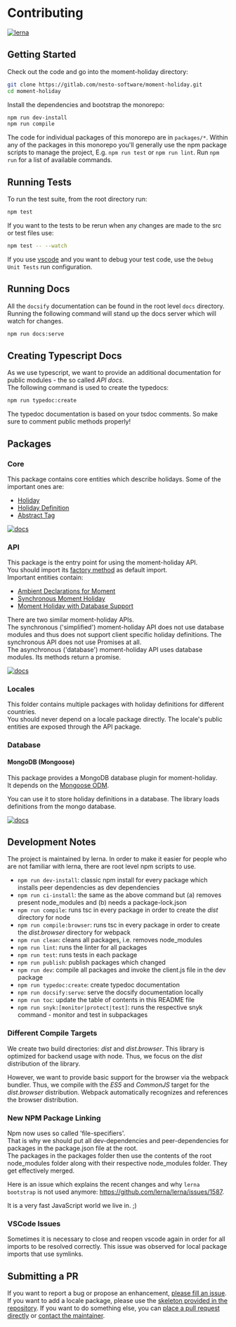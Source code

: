 # Contributing
[![lerna](https://img.shields.io/badge/maintained%20with-lerna-cc00ff.svg)](https://lernajs.io/)

## Getting Started

Check out the code and go into the moment-holiday directory:

```bash
git clone https://gitlab.com/nesto-software/moment-holiday.git
cd moment-holiday
```

Install the dependencies and bootstrap the monorepo:

```bash
npm run dev-install
npm run compile
```

The code for individual packages of this monorepo are in `packages/*`.
Within any of the packages in this monorepo you'll generally use the npm
package scripts to manage the project, E.g. `npm run test` or
`npm run lint`. Run `npm run` for a list of available commands.

## Running Tests

To run the test suite, from the root directory run:

```bash
npm test
```

If you want to the tests to be rerun when any changes are made to the src or test files use:

```bash
npm test -- --watch
```

If you use [vscode](https://code.visualstudio.com/) and you want to debug your test code, use the `Debug Unit Tests` run configuration.

## Running Docs

All the `docsify` documentation can be found in the root level `docs` directory. Running
the following command will stand up the docs server which will watch for
changes.

```bash
npm run docs:serve
```

## Creating Typescript Docs

As we use typescript, we want to provide an additional documentation for public modules - the so called *API docs*.   
The following command is used to create the typedocs:

```bash
npm run typedoc:create
```

The typedoc documentation is based on your tsdoc comments. So make sure to comment public methods properly!

## Packages
### Core

This package contains core entities which describe holidays. Some of the important ones are:

- [Holiday](/gh-pages/classes/core.holiday.md)
- [Holiday Definition](/gh-pages/interfaces/core.iholidaydefinition.md)
- [Abstract Tag](/gh-pages/classes/core.abstracttag.md)

[![docs](https://img.shields.io/badge/api%20docs%20with-TypeDoc-blue.svg?longCache=true&style=for-the-badge )](/gh-pages/modules/core.md)

### API

This package is the entry point for using the moment-holiday API.   
You should  import its [factory method](/gh-pages/modules/api.md#momentholidayfactorymethod) as default import.   
Important entities contain:

- [Ambient Declarations for Moment](/gh-pages/interfaces/api._moment_.moment.md)
- [Synchronous Moment Holiday](/gh-pages/classes/api.syncmomentholiday.md)
- [Moment Holiday with Database Support](/gh-pages/classes/api.asyncmomentholiday.md)

There are two similar moment-holiday APIs.   
The synchronous ('simplified') moment-holiday API does not use database modules and thus does not support client specific holiday definitions.
The synchronous API does not use Promises at all.   
The asynchronous ('database') moment-holiday API uses database modules. Its methods return a promise.

[![docs](https://img.shields.io/badge/api%20docs%20with-TypeDoc-blue.svg?longCache=true&style=for-the-badge )](/gh-pages/modules/api.md)

### Locales

This folder contains multiple packages with holiday definitions for different countries.   
You should never depend on a locale package directly. The locale's public entities are exposed through the API package.

### Database
#### MongoDB (Mongoose)

This package provides a MongoDB database plugin for moment-holiday.   
It depends on the [Mongoose ODM](https://mongoosejs.com/).

You can use it to store holiday definitions in a database. The library loads definitions from the mongo database.

[![docs](https://img.shields.io/badge/api%20docs%20with-TypeDoc-blue.svg?longCache=true&style=for-the-badge )](/gh-pages/modules/database_mongoose.md)

## Development Notes
The project is maintained by lerna. In order to make it easier for people who are not
familiar with lerna, there are root level npm scripts to use.

- `npm run dev-install`: classic npm install for every package which installs peer dependencies as dev dependencies
- `npm run ci-install`: the same as the above command but (a) removes present node_modules and (b) needs a package-lock.json 
- `npm run compile`: runs tsc in every package in order to create the *dist* directory for node
- `npm run compile:browser`: runs tsc in every package in order to create the *dist.browser* directory for webpack
- `npm run clean`: cleans all packages, i.e. removes node_modules
- `npm run lint`: runs the linter for all packages
- `npm run test`: runs tests in each package
- `npm run publish`: publish packages which changed
- `npm run dev`: compile all packages and invoke the client.js file in the dev package
- `npm run typedoc:create`: create typedoc documentation
- `npm run docsify:serve`: serve the docsify documentation locally
- `npm run toc`: update the table of contents in this README file
- `npm run snyk:[monitor|protect|test]`: runs the respective snyk command - monitor and test in subpackages

### Different Compile Targets
We create two build directories: *dist* and *dist.browser*.
This library is optimized for backend usage with node.
Thus, we focus on the *dist* distribution of the library.

However, we want to provide basic support for the browser via the webpack bundler.
Thus, we compile with the *ES5* and *CommonJS* target for the *dist.browser* distribution.
Webpack automatically recognizes and references the browser distribution.

### New NPM Package Linking
Npm now uses so called 'file-specifiers'.   
That is why we should put all dev-dependencies and peer-dependencies for packages in the package.json file at the root.   
The packages in the packages folder then use the contents of the root node_modules folder along with their respective
node_modules folder. They get effectively merged.

Here is an issue which explains the recent changes and why `lerna bootstrap` is not used anymore: https://github.com/lerna/lerna/issues/1587.

It is a very fast JavaScript world we live in. ;)

### VSCode Issues
Sometimes it is necessary to close and reopen vscode again in order for all imports to be resolved correctly.
This issue was observed for local package imports that use symlinks.

## Submitting a PR
If you want to report a bug or propose an enhancement, [please fill an issue](https://gitlab.com/nesto-software/moment-holiday/issues).
If you want to add a locale package, please use the [skeleton provided in the repository](https://gitlab.com/nesto-software/moment-holiday/tree/master/examples/locale).
If you want to do something else, you can [place a pull request directly](https://gitlab.com/nesto-software/moment-holiday/merge_requests) or [contact the maintainer](mailto:martin.loeper@nesto-software.de).